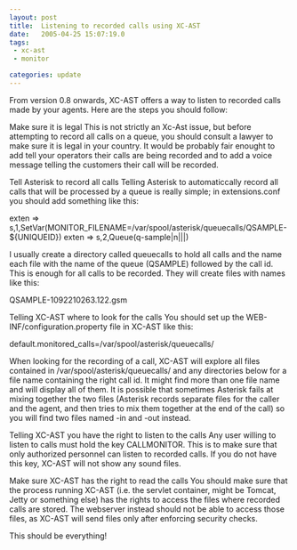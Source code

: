 ```yaml
---
layout: post
title:  Listening to recorded calls using XC-AST
date:   2005-04-25 15:07:19.0
tags:
 - xc-ast
 - monitor

categories: update
---
```


From version 0.8 onwards, XC-AST offers a way to listen to recorded calls made by your agents. Here are the steps you should follow:

Make sure it is legal
This is not strictly an Xc-Ast issue, but before attempting to record all calls on a queue, you should consult a lawyer to make sure it is legal in your country. It would be probably fair enought to add tell your operators their calls are being recorded and to add a voice message telling the customers their call will be recorded.

Tell Asterisk to record all calls
Telling Asterisk to automaticcally record all calls that will be processed by a queue is really simple; in extensions.conf you should add something like this:

exten => s,1,SetVar(MONITOR_FILENAME=/var/spool/asterisk/queuecalls/QSAMPLE-${UNIQUEID})
exten => s,2,Queue(q-sample|n|||)


I usually create a directory called queuecalls to hold all calls and the name each file with the name of the queue (QSAMPLE) followed by the call id. This is enough for all calls to be recorded. They will create files with names like this:



QSAMPLE-1092210263.122.gsm


Telling XC-AST where to look for the calls
You should set up the WEB-INF/configuration.property file in XC-AST like this:

default.monitored_calls=/var/spool/asterisk/queuecalls/

When looking for the recording of a call, XC-AST will explore all files contained in /var/spool/asterisk/queuecalls/ and any directories below for a file name containing the right call id. It might find more than one file name and will display all of them. It is possible that sometimes Asterisk fails at mixing together the two files (Asterisk records separate files for the caller and the agent, and then tries to mix them together at the end of the call) so you will find two files named -in and -out instead.

Telling XC-AST you have the right to listen to the calls
Any user willing to listen to calls must hold the key CALLMONITOR. This is to make sure that only authorized personnel can listen to recorded calls. If you do not have this key, XC-AST will not show any sound files.

Make sure XC-AST has the right to read the calls
You should make sure that the process running XC-AST (i.e. the servlet container, might be Tomcat, Jetty or something else) has the rights to access the files where recorded calls are stored. The webserver instead should not be able to access those files, as XC-AST will send files only after enforcing security checks.


This should be everything!